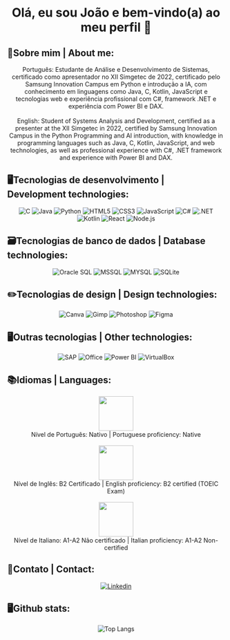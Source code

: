 <h1 align="center"> Olá, eu sou João e bem-vindo(a) ao meu perfil 👾 </h1>

## 👾Sobre mim | About me:
<p align="center">
  Português: Estudante de Análise e Desenvolvimento de Sistemas, certificado como apresentador no XII Simgetec de 2022, certificado pelo Samsung Innovation Campus em Python e introdução a IA, com conhecimento em linguagens como Java, C, Kotlin, JavaScript e tecnologias web e experiência profissional com C#, framework .NET e experiência com Power BI e DAX. 
  <br>
  <br>
  English: Student of Systems Analysis and Development, certified as a presenter at the XII Simgetec in 2022, certified by Samsung Innovation Campus in the Python Programming and AI introduction, with knowledge in programming languages such as Java, C, Kotlin, JavaScript, and web technologies, as well as professional experience with C#, .NET framework and experience with Power BI and DAX.
</p>

  ## 🖥️Tecnologias de desenvolvimento | Development technologies:
  <p align="center">
    <img src="https://img.shields.io/badge/C-00599C?style=for-the-badge&logo=c&logoColor=white" alt="C">
    <img src="https://img.shields.io/badge/Java-ED8B00?style=for-the-badge&logo=openjdk&logoColor=white" alt="Java">
    <img src="https://img.shields.io/badge/Python-3776AB?style=for-the-badge&logo=python&logoColor=white" alt="Python">
    <img src="https://img.shields.io/badge/HTML5-E34F26?style=for-the-badge&logo=html5&logoColor=white" alt="HTML5">
    <img src="https://img.shields.io/badge/CSS3-1572B6?style=for-the-badge&logo=css3&logoColor=white" alt="CSS3">
    <img src="https://img.shields.io/badge/JavaScript-323330?style=for-the-badge&logo=javascript&logoColor=F7DF1E" alt="JavaScript">
    <img src="https://img.shields.io/badge/C%23-239120?style=for-the-badge&logo=c-sharp&logoColor=white" alt="C#">
    <img src="https://img.shields.io/badge/.NET-5C2D91?style=for-the-badge&logo=.net&logoColor=white" alt=".NET">
    <img src="https://img.shields.io/badge/Kotlin-0095D5?&style=for-the-badge&logo=kotlin&logoColor=white" alt="Kotlin">
    <img src="https://img.shields.io/badge/React-20232A?style=for-the-badge&logo=react&logoColor=61DAFB" alt="React">
    <img src="https://img.shields.io/badge/Node.js-43853D?style=for-the-badge&logo=node.js&logoColor=white" alt="Node.js">
  </p>

  
  ## 🗃️Tecnologias de banco de dados | Database technologies:
  <p align="center">
    <img src="https://img.shields.io/badge/Oracle-F80000?style=for-the-badge&logo=Oracle&logoColor=white" alt="Oracle SQL">
    <img src="https://img.shields.io/badge/Microsoft%20SQL%20Server-CC2927?style=for-the-badge&logo=microsoft%20sql%20server&logoColor=white" alt="MSSQL">
    <img src="https://img.shields.io/badge/MySQL-00000F?style=for-the-badge&logo=mysql&logoColor=white" alt="MYSQL">
    <img src="https://img.shields.io/badge/SQLite-07405E?style=for-the-badge&logo=sqlite&logoColor=white" alt="SQLite">
  </p>
  
  ## ✏️Tecnologias de design | Design technologies:
  <p align="center">
  <img src="https://img.shields.io/badge/Canva-%2300C4CC.svg?&style=for-the-badge&logo=Canva&logoColor=white" alt="Canva">
  <img src="https://img.shields.io/badge/gimp-5C5543?style=for-the-badge&logo=gimp&logoColor=white" alt="Gimp">
  <img src="https://img.shields.io/badge/Adobe%20Photoshop-31A8FF?style=for-the-badge&logo=Adobe%20Photoshop&logoColor=black" alt="Photoshop">
  <img src="https://img.shields.io/badge/Figma-F24E1E?style=for-the-badge&logo=figma&logoColor=white" alt="Figma">
  </p>

  
  ## 🖥️Outras tecnologias | Other technologies:
  <p align="center">
    <img src="https://img.shields.io/badge/SAP-0FAAFF?style=for-the-badge&logo=sap&logoColor=white" alt="SAP">
    <img src="https://img.shields.io/badge/Microsoft_Office-D83B01?style=for-the-badge&logo=microsoft-office&logoColor=white" alt="Office">
    <img src="https://img.shields.io/badge/PowerBI-F2C811?style=for-the-badge&logo=Power%20BI&logoColor=white" alt="Power BI">
    <img src="https://img.shields.io/badge/VirtualBox-21416b?style=for-the-badge&logo=VirtualBox&logoColor=white" alt="VirtualBox">
  </p>

  ## 📚Idiomas | Languages:
  <p align="center">
    <img src="https://github.com/user-attachments/assets/9edebd36-18ce-4901-880e-4789a685ab40" width="80" />
    <br>
    Nível de Português: Nativo | Portuguese proficiency: Native
    <br><br>
    <img src="https://github.com/user-attachments/assets/4bd50f83-388a-4834-a2ab-a9aa06976123" width="80"/>
    <br>
    Nível de Inglês: B2 Certificado | English proficiency: B2 certified (TOEIC Exam)
    <br><br>
    <img src="https://github.com/user-attachments/assets/5351e567-fc9c-48b4-bbb4-94465dc9981b" width="80"/>
    <br>
    Nível de Italiano: A1-A2 Não certificado | Italian proficiency: A1-A2 Non-certified
  </p>

 ## 📲Contato | Contact:
   <p align="center">
    <a href="https://www.linkedin.com/in/jo%C3%A3o-marchette-6659861b5/">
      <img src="https://img.shields.io/badge/LinkedIn-0077B5?style=for-the-badge&logo=linkedin&logoColor=white" alt="Linkedin">
    </a>
  </p>

  ## 🖥️Github stats:
  <p align="center">
    <img src="https://github-readme-stats.vercel.app/api/top-langs/?username=MarcheJ&layout=compact&theme=tokyonight" alt="Top Langs">
    <br>
    
  </p>

 

 
  

  
 
  
